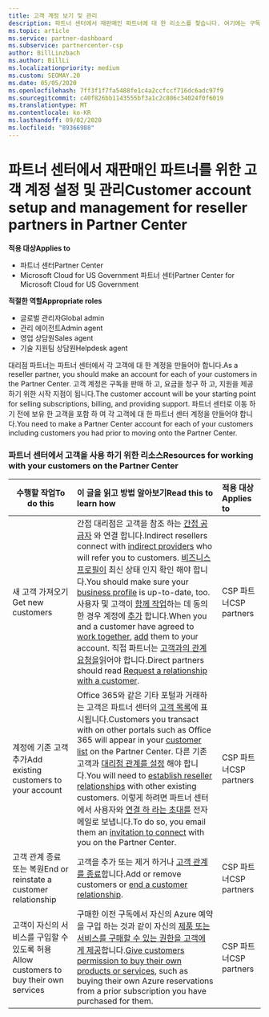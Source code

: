 ```yaml
---
title: 고객 계정 보기 및 관리
description: 파트너 센터에서 재판매인 파트너에 대 한 리소스를 찾습니다. 여기에는 구독, 요금 청구 또는 제품 지원을 판매 하기 전에 고객 계정을 만드는 작업이 포함 됩니다.
ms.topic: article
ms.service: partner-dashboard
ms.subservice: partnercenter-csp
author: BillLinzbach
ms.author: BillLi
ms.localizationpriority: medium
ms.custom: SEOMAY.20
ms.date: 05/05/2020
ms.openlocfilehash: 7ff3f1f7fa5488fe1c4a2ccfccf716dc6adc97f9
ms.sourcegitcommit: c40f826bb1143555bf3a1c2c806c34024f0f6019
ms.translationtype: MT
ms.contentlocale: ko-KR
ms.lasthandoff: 09/02/2020
ms.locfileid: "89366988"
---
```

# <a name="customer-account-setup-and-management-for-reseller-partners-in-partner-center"></a><span data-ttu-id="018df-104">파트너 센터에서 재판매인 파트너를 위한 고객 계정 설정 및 관리</span><span class="sxs-lookup"><span data-stu-id="018df-104">Customer account setup and management for reseller partners in Partner Center</span></span>

<span data-ttu-id="018df-105">**적용 대상**</span><span class="sxs-lookup"><span data-stu-id="018df-105">**Applies to**</span></span>

-  <span data-ttu-id="018df-106">파트너 센터</span><span class="sxs-lookup"><span data-stu-id="018df-106">Partner Center</span></span>
-  <span data-ttu-id="018df-107">Microsoft Cloud for US Government 파트너 센터</span><span class="sxs-lookup"><span data-stu-id="018df-107">Partner Center for Microsoft Cloud for US Government</span></span>

<span data-ttu-id="018df-108">**적절한 역할**</span><span class="sxs-lookup"><span data-stu-id="018df-108">**Appropriate roles**</span></span>

- <span data-ttu-id="018df-109">글로벌 관리자</span><span class="sxs-lookup"><span data-stu-id="018df-109">Global admin</span></span>
- <span data-ttu-id="018df-110">관리 에이전트</span><span class="sxs-lookup"><span data-stu-id="018df-110">Admin agent</span></span>
- <span data-ttu-id="018df-111">영업 상담원</span><span class="sxs-lookup"><span data-stu-id="018df-111">Sales agent</span></span>
- <span data-ttu-id="018df-112">기술 지원팀 상담원</span><span class="sxs-lookup"><span data-stu-id="018df-112">Helpdesk agent</span></span>

<span data-ttu-id="018df-113">대리점 파트너는 파트너 센터에서 각 고객에 대 한 계정을 만들어야 합니다.</span><span class="sxs-lookup"><span data-stu-id="018df-113">As a reseller partner, you should make an account for each of your customers in the Partner Center.</span></span> <span data-ttu-id="018df-114">고객 계정은 구독을 판매 하 고, 요금을 청구 하 고, 지원을 제공 하기 위한 시작 지점이 됩니다.</span><span class="sxs-lookup"><span data-stu-id="018df-114">The customer account will be your starting point for selling subscriptions, billing, and providing support.</span></span> <span data-ttu-id="018df-115">파트너 센터로 이동 하기 전에 보유 한 고객을 포함 하 여 각 고객에 대 한 파트너 센터 계정을 만들어야 합니다.</span><span class="sxs-lookup"><span data-stu-id="018df-115">You need to make a Partner Center account for each of your customers including customers you had prior to moving onto the Partner Center.</span></span>

### <a name="resources-for-working-with-your-customers-on-the-partner-center"></a><span data-ttu-id="018df-116">파트너 센터에서 고객을 사용 하기 위한 리소스</span><span class="sxs-lookup"><span data-stu-id="018df-116">Resources for working with your customers on the Partner Center</span></span>

|<span data-ttu-id="018df-117">**수행할 작업**</span><span class="sxs-lookup"><span data-stu-id="018df-117">**To do this**</span></span>   |<span data-ttu-id="018df-118">**이 글을 읽고 방법 알아보기**</span><span class="sxs-lookup"><span data-stu-id="018df-118">**Read this to learn how**</span></span>   |<span data-ttu-id="018df-119">**적용 대상**</span><span class="sxs-lookup"><span data-stu-id="018df-119">**Applies to**</span></span>|
|-----------------|:----------------------------|:--------------|
|<span data-ttu-id="018df-120">새 고객 가져오기</span><span class="sxs-lookup"><span data-stu-id="018df-120">Get new customers</span></span>|<span data-ttu-id="018df-121">간접 대리점은 고객을 참조 하는 [간접 공급자](indirect-reseller-tasks-in-partner-center.md) 와 연결 합니다.</span><span class="sxs-lookup"><span data-stu-id="018df-121">Indirect resellers connect with [indirect providers](indirect-reseller-tasks-in-partner-center.md) who will refer you to customers.</span></span> <span data-ttu-id="018df-122">[비즈니스 프로필이](create-a-marketing-profile.md) 최신 상태 인지 확인 해야 합니다.</span><span class="sxs-lookup"><span data-stu-id="018df-122">You should make sure your [business profile](create-a-marketing-profile.md) is up-to-date, too.</span></span> <span data-ttu-id="018df-123">사용자 및 고객이 [함께 작업](responding-to-referrals.md)하는 데 동의한 경우 계정에 [추가](add-a-new-customer.md) 합니다.</span><span class="sxs-lookup"><span data-stu-id="018df-123">When you and a customer have agreed to [work together](responding-to-referrals.md), [add](add-a-new-customer.md) them to your account.</span></span> <span data-ttu-id="018df-124">직접 파트너는 [ 고객과의 관계 요청을](request-a-relationship-with-a-customer.md)읽어야 합니다.</span><span class="sxs-lookup"><span data-stu-id="018df-124">Direct partners should read [ Request a relationship with a customer](request-a-relationship-with-a-customer.md).</span></span>|<span data-ttu-id="018df-125">CSP 파트너</span><span class="sxs-lookup"><span data-stu-id="018df-125">CSP partners</span></span>|
|<span data-ttu-id="018df-126">계정에 기존 고객 추가</span><span class="sxs-lookup"><span data-stu-id="018df-126">Add existing customers to your account</span></span>   | <span data-ttu-id="018df-127">Office 365와 같은 기타 포털과 거래하는 고객은 파트너 센터의 [고객 목록](see-your-customer-list.md)에 표시됩니다.</span><span class="sxs-lookup"><span data-stu-id="018df-127">Customers you transact with on other portals such as Office 365 will appear in your [customer list](see-your-customer-list.md) on the Partner Center.</span></span> <span data-ttu-id="018df-128">다른 기존 고객과 [대리점 관계를 설정](indirect-reseller-tasks-in-partner-center.md) 해야 합니다.</span><span class="sxs-lookup"><span data-stu-id="018df-128">You will need to [establish reseller relationships](indirect-reseller-tasks-in-partner-center.md) with other existing customers.</span></span> <span data-ttu-id="018df-129">이렇게 하려면 파트너 센터에서 사용자와 [연결 하 라는 초대를](responding-to-referrals.md) 전자 메일로 보냅니다.</span><span class="sxs-lookup"><span data-stu-id="018df-129">To do so, you email them an [invitation to connect](responding-to-referrals.md) with you on the Partner Center.</span></span>   | <span data-ttu-id="018df-130">CSP 파트너</span><span class="sxs-lookup"><span data-stu-id="018df-130">CSP partners</span></span>   |
|<span data-ttu-id="018df-131">고객 관계 종료 또는 복원</span><span class="sxs-lookup"><span data-stu-id="018df-131">End or reinstate a customer relationship</span></span>   | <span data-ttu-id="018df-132">고객을 추가 또는 제거 하거나 [고객 관계를 종료](remove-a-relationship.md)합니다.</span><span class="sxs-lookup"><span data-stu-id="018df-132">Add or remove customers or [end a customer relationship](remove-a-relationship.md).</span></span>  |   <span data-ttu-id="018df-133">CSP 파트너</span><span class="sxs-lookup"><span data-stu-id="018df-133">CSP partners</span></span> |
|<span data-ttu-id="018df-134">고객이 자신의 서비스를 구입할 수 있도록 허용</span><span class="sxs-lookup"><span data-stu-id="018df-134">Allow customers to buy their own services</span></span>   | <span data-ttu-id="018df-135">구매한 이전 구독에서 자신의 Azure 예약을 구입 하는 것과 같이 자신의 [제품 또는 서비스를 구매할 수 있는 권한을 고객에 게 제공](give-customers-permission.md)합니다.</span><span class="sxs-lookup"><span data-stu-id="018df-135">[Give customers permission to buy their own products or services](give-customers-permission.md), such as buying their own Azure reservations from a prior subscription you have purchased for them.</span></span>  | <span data-ttu-id="018df-136">CSP 파트너</span><span class="sxs-lookup"><span data-stu-id="018df-136">CSP partners</span></span> |